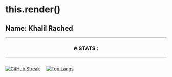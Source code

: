 # this.render()
## Name: Khalil Rached
<div align="center">

  ---
  ### :fire: STATS :
  ---
<div id="stats">
  
  [![GitHub Streak](http://github-readme-streak-stats.herokuapp.com?user=khalilrached&theme=dark&background=000000)](https://git.io/streak-stats)
  
  [![Top Langs](https://github-readme-stats.vercel.app/api/top-langs/?username=khalilrached&theme=dark)](https://github.com/anuraghazra/github-readme-stats)
</div>
  <style>
    #stats{
      display:flex;
      gap:20px
    }
  </style>

</div>
